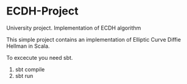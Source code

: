 # ECDH-Project
University project. Implementation of ECDH algorithm

This simple project contains an implementation of Elliptic Curve Diffie Hellman in Scala.

To excecute you need sbt. 
1) sbt compile
2) sbt run
